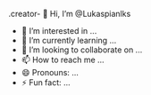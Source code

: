.creator- 👋 Hi, I’m @Lukaspianlks
- 👀 I’m interested in ...
- 🌱 I’m currently learning ...
- 💞️ I’m looking to collaborate on ...
- 📫 How to reach me ...
- 😄 Pronouns: ...
- ⚡ Fun fact: ...

<!---.tagall
Lukaspianlks/Lukaspianlks is a ✨ special ✨ repository because its `README.md` (this file) appears on your GitHub profile.
You can click the Preview link to take a look at your changes.
--->
